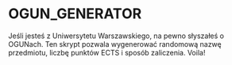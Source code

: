 # OGUN_GENERATOR
Jeśli jesteś z Uniwersytetu Warszawskiego, na pewno słyszałeś o OGUNach. Ten skrypt pozwala wygenerować randomową nazwę przedmiotu, liczbę punktów ECTS i sposób zaliczenia. Voila!
